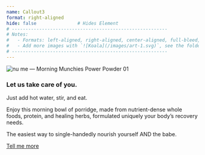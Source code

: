 ```yaml
---
name: Callout3
format: right-aligned
hide: false               # Hides Element
# ---------------------------------------------------------
# Notes:
#   - Formats: left-aligned, right-aligned, center-aligned, full-bleed, big-numbers
#   - Add more images with `![Koala](/images/art-1.svg)`, see the folder: static/images
# ---------------------------------------------------------
---
```


<section>

![nu me &mdash; Morning Munchies Power Powder 01](/images/nume-package.png)

</section>

<section>

### **Let us take care of you.**

Just add hot water, stir, and eat.

Enjoy this morning bowl of porridge, made from nutrient-dense whole foods, protein, and healing herbs, formulated uniquely your body’s recovery needs.

The easiest way to single-handedly nourish yourself AND the babe.

<a href="/#get-started" class="callout-cta">Tell me more</a>

</section>
